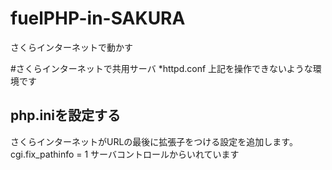 fuelPHP-in-SAKURA
=================

さくらインターネットで動かす

#さくらインターネットで共用サーバ
*httpd.conf
上記を操作できないような環境です

## php.iniを設定する
さくらインターネットがURLの最後に拡張子をつける設定を追加します。
cgi.fix_pathinfo = 1
サーバコントロールからいれています
